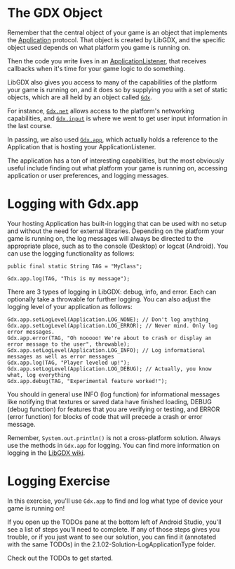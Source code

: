 # The GDX Object

Remember that the central object of your game is an object that implements the [Application](https://libgdx.badlogicgames.com/nightlies/docs/api/com/badlogic/gdx/Application.html) protocol. That object is created by LibGDX, and the specific object used depends on what platform you game is running on.
 
Then the code you write lives in an [ApplicationListener](https://libgdx.badlogicgames.com/nightlies/docs/api/com/badlogic/gdx/ApplicationListener.html), that receives callbacks when it's time for your game logic to do something.

LibGDX also gives you access to many of the capabilities of the platform your game is running on, and it does so by supplying you with a set of static objects, which are all held by an object called [`Gdx`](https://libgdx.badlogicgames.com/nightlies/docs/api/com/badlogic/gdx/Gdx.html).

For instance, [`Gdx.net`](https://libgdx.badlogicgames.com/nightlies/docs/api/com/badlogic/gdx/Net.html) allows access to the platform's networking capabilities, and [`Gdx.input`](https://libgdx.badlogicgames.com/nightlies/docs/api/com/badlogic/gdx/Input.html) is where we went to get user input information in the last course.

In passing, we also used [`Gdx.app`](https://libgdx.badlogicgames.com/nightlies/docs/api/com/badlogic/gdx/Application.html), which actually holds a reference to the Application that is hosting your ApplicationListener.

The application has a ton of interesting capabilities, but the most obviously useful include finding out what platform your game is running on, accessing application or user preferences, and logging messages.

# Logging with Gdx.app

Your hosting Application has built-in logging that can be used with no setup and without the need for external libraries. Depending on the platform your game is running on, the log messages will always be directed to the appropriate place, such as to the console (Desktop) or logcat (Android). You can use the logging functionality as follows: 

```
public final static String TAG = "MyClass"; 

Gdx.app.log(TAG, "This is my message");

```

There are 3 types of logging in LibGDX: debug, info, and error. Each can optionally take a throwable for further logging. You can also adjust the logging level of your application as follows:

```
Gdx.app.setLogLevel(Application.LOG_NONE); // Don't log anything
Gdx.app.setLogLevel(Application.LOG_ERROR); // Never mind. Only log error messages.
Gdx.app.error(TAG, "Oh nooooo! We're about to crash or display an error message to the user", throwable);
Gdx.app.setLogLevel(Application.LOG_INFO); // Log informational messages as well as error messages
Gdx.app.log(TAG, "Player leveled up!"); 
Gdx.app.setLogLevel(Application.LOG_DEBUG); // Actually, you know what, log everything
Gdx.app.debug(TAG, "Experimental feature worked!");
```

You should in general use INFO (log function) for informational messages like notifying that textures or saved data have finished loading, DEBUG (debug function) for features that you are verifying or testing, and ERROR (error function) for blocks of code that will precede a crash or error message.

Remember, `System.out.println()` is not a cross-platform solution. Always use the methods in `Gdx.app` for logging. You can find more information on logging in the [LibGDX wiki](https://github.com/libgdx/libgdx/wiki/Logging).

# Logging Exercise

In this exercise, you'll use `Gdx.app` to find and log what type of device your game is running on! 

If you open up the TODOs pane at the bottom left of Android Studio, you'll see a list of steps you'll need to complete. If any of those steps gives you trouble, or if you just want to see our solution, you can find it (annotated with the same TODOs) in the 2.1.02-Solution-LogApplicationType folder.  

Check out the TODOs to get started.
